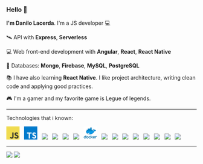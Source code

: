 ### Hello 👋

**I'm Danilo Lacerda**. I'm a JS developer 💻

🛰️ API with **Express**, **Serverless** <br/>

💻 Web front-end development with **Angular**, **React**, **React Native** <br/>

💽 Databases: **Mongo**, **Firebase**, **MySQL**, **PostgreSQL** <br/>

📚 I have also learning **React Native**. I like project architecture, writing clean code and applying good practices.

🎮 I'm a gamer and my favorite game is Legue of legends.

---

Technologies that i known:

<p>  
<img src="https://raw.githubusercontent.com/github/explore/80688e429a7d4ef2fca1e82350fe8e3517d3494d/topics/javascript/javascript.png" height="35px"/>
&nbsp;
<img src="https://raw.githubusercontent.com/github/explore/80688e429a7d4ef2fca1e82350fe8e3517d3494d/topics/typescript/typescript.png" height="35px"/>
&nbsp;
<img src="https://www.svgrepo.com/show/353396/angular-icon.svg" height="35px"/>
&nbsp;  
<img src="https://seeklogo.com/images/R/react-native-logo-221C671C70-seeklogo.com.png" height="35px"/>
&nbsp;  
<img src="https://seeklogo.com/images/R/react-logo-7B3CE81517-seeklogo.com.png" height="35px"/> 
&nbsp;
<img src="https://seeklogo.com/images/N/next-js-logo-7929BCD36F-seeklogo.com.png" height="35px"/> 
&nbsp;
<img src="https://raw.githubusercontent.com/github/explore/80688e429a7d4ef2fca1e82350fe8e3517d3494d/topics/docker/docker.png" height="35px"/>
&nbsp;
<img src="https://www.mysql.com/common/logos/logo-mysql-170x115.png" height="35px"/>
&nbsp;
<img src="https://img.icons8.com/color/452/mongodb.png" height="35px"/>
&nbsp;
<img src="https://img.icons8.com/color/452/firebase.png" height="35px" />   
&nbsp;
<img src="https://sdtimes.com/wp-content/uploads/2018/04/1_tfZa4vsI6UusJYt_fzvGnQ.png" height="35px" />   
&nbsp;
<img src="https://seeklogo.com/images/J/jest-logo-F9901EBBF7-seeklogo.com.png" height="35px" />   
&nbsp;
<img src="https://upload.wikimedia.org/wikipedia/en/thumb/2/22/Logo_jasmine.svg/1200px-Logo_jasmine.svg.png" height="35px" />   
&nbsp;
<img src="https://gitlab.com/uploads/-/system/project/avatar/15112583/serverless_framework.png" height="35px" />
&nbsp;
<img src="https://seeklogo.com/images/A/amazon-web-services-aws-logo-6C2E3DCD3E-seeklogo.com.png" height="35px" />
&nbsp;
</p>

---

<a href="https://linkedin.com/in/daniilolacerda"><img src="https://img.shields.io/badge/linkedin-0077B5.svg?style=for-the-badge&logo=linkedin&logoColor=white"></a>
<a href="https://instagram.com/daniilolacerda"><img src="https://img.shields.io/badge/instagram-E4405F.svg?style=for-the-badge&logo=instagram&logoColor=white"></a>

